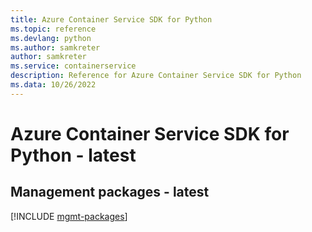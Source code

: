 ```yaml
---
title: Azure Container Service SDK for Python
ms.topic: reference
ms.devlang: python
ms.author: samkreter
author: samkreter
ms.service: containerservice
description: Reference for Azure Container Service SDK for Python
ms.data: 10/26/2022
---
```

# Azure Container Service SDK for Python - latest

## Management packages - latest
[!INCLUDE [mgmt-packages](container-service-mgmt-index.md)]